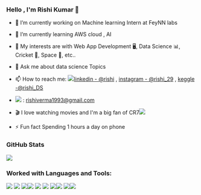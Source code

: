 ### Hello , I'm Rishi Kumar 👋

- 🔭 I’m currently working on Machine learning Intern at FeyNN labs
- 🌱 I’m currently learning AWS cloud , AI
- 🤔 My interests are with Web App Development 🖥️, Data Science 📊, Cricket 🏏, Space 🚀, etc..
- 💬 Ask me about data science Topics
- 📫 How to reach me: <img src="https://img.icons8.com/color/24/000000/linkedin.png"/>[linkedin - @rishi](https://www.linkedin.com/in/rishi-verma-1993oct/) , 
[instagram - @rishi_29](https://www.instagram.com/29_rishi/) , 
[keggle -@rishi_DS](https://www.kaggle.com/rishiverma1993)

- <img src="https://img.icons8.com/color/24/000000/gmail-new.png"/> : rishiverma1993@gmail.com
- 🎬 I love watching movies and I'm a big fan of CR7<img src="https://img.icons8.com/ios/24/000000/football2--v2.png"/>
- ⚡ Fun fact Spending 1 hours a day on phone

### GitHub Stats
 <img src="https://github-readme-stats.vercel.app/api?username=Rishiverma1993&&show_icons=true&title_color=ffffff&icon_color=bb2acf&text_color=daf7dc&bg_color=151515">
 
### Worked with Languages and Tools:
<img src="https://img.icons8.com/color/96/000000/python--v1.png"/> <img src="https://img.icons8.com/fluency/96/000000/jupyter.png"/>
<img src="https://img.icons8.com/color/96/000000/heroku.png"/><img src="https://img.icons8.com/ios/96/000000/flask.png"/>
<img src="https://img.icons8.com/ios-filled/96/000000/github.png"/> <img src="https://img.icons8.com/color/96/000000/mysql-logo.png"/>
<img src="https://img.icons8.com/fluency/96/000000/matlab.png"/><img src="https://img.icons8.com/color/96/000000/html-5--v1.png"/>
<img src="https://img.icons8.com/external-tal-revivo-color-tal-revivo/96/000000/external-kaggle-an-online-community-of-data-scientists-and-machine-learners-owned-by-google-logo-color-tal-revivo.png"/><img src="https://img.icons8.com/color/96/000000/opencv.png"/>
